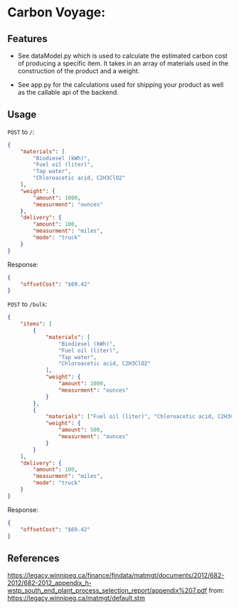 # Carbon Voyage:

## Features

-   See dataModel.py which is used to calculate the estimated carbon cost of producing a specific item. It takes in an array of materials used in the construction of the product and a weight.

-   See app.py for the calculations used for shipping your product as well as the callable api of the backend.

## Usage

`POST` to `/`:

```json
{
    "materials": [
        "Biodiesel (kWh)",
        "Fuel oil (liter)",
        "Tap water",
        "Chloroacetic acid, C2H3ClO2"
    ],
    "weight": {
        "amount": 1000,
        "measurment": "ounces"
    },
    "delivery": {
        "amount": 100,
        "measurment": "miles",
        "mode": "truck"
    }
}
```

Response:

```json
{
    "offsetCost": "$69.42"
}
```

`POST` to `/bulk`:

```json
{
    "items": [
        {
            "materials": [
                "Biodiesel (kWh)",
                "Fuel oil (liter)",
                "Tap water",
                "Chloroacetic acid, C2H3ClO2"
            ],
            "weight": {
                "amount": 1000,
                "measurment": "ounces"
            }
        },
        {
            "materials": ["Fuel oil (liter)", "Chloroacetic acid, C2H3ClO2"],
            "weight": {
                "amount": 500,
                "measurment": "ounces"
            }
        }
    ],
    "delivery": {
        "amount": 100,
        "measurment": "miles",
        "mode": "truck"
    }
}
```

Response:

```json
{
    "offsetCost": "$69.42"
}
```

## References

https://legacy.winnipeg.ca/finance/findata/matmgt/documents/2012/682-2012/682-2012_appendix_h-wstp_south_end_plant_process_selection_report/appendix%207.pdf
from: https://legacy.winnipeg.ca/matmgt/default.stm

```

```
